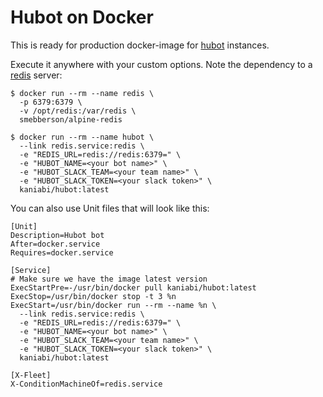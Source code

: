 # Hubot on Docker

This is ready for production docker-image for [hubot](https://hubot.github.com/)
instances.

Execute it anywhere with your custom options. Note the dependency to a
[redis](http://redis.io/) server:

```
$ docker run --rm --name redis \
  -p 6379:6379 \
  -v /opt/redis:/var/redis \
  smebberson/alpine-redis

$ docker run --rm --name hubot \
  --link redis.service:redis \
  -e "REDIS_URL=redis://redis:6379=" \
  -e "HUBOT_NAME=<your bot name>" \
  -e "HUBOT_SLACK_TEAM=<your team name>" \
  -e "HUBOT_SLACK_TOKEN=<your slack token>" \
  kaniabi/hubot:latest
```

You can also use Unit files that will look like this:

```
[Unit]
Description=Hubot bot
After=docker.service
Requires=docker.service

[Service]
# Make sure we have the image latest version
ExecStartPre=-/usr/bin/docker pull kaniabi/hubot:latest
ExecStop=/usr/bin/docker stop -t 3 %n
ExecStart=/usr/bin/docker run --rm --name %n \
  --link redis.service:redis \
  -e "REDIS_URL=redis://redis:6379=" \
  -e "HUBOT_NAME=<your bot name>" \
  -e "HUBOT_SLACK_TEAM=<your team name>" \
  -e "HUBOT_SLACK_TOKEN=<your slack token>" \
  kaniabi/hubot:latest

[X-Fleet]
X-ConditionMachineOf=redis.service
```